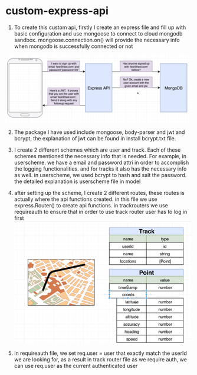 # custom-express-api

1. To create this custom api, firstly I create an express file and fill up with basic configuration and use mongoose to connect to cloud mongodb sandbox. mongoose.connection.on() will provide the necessary info when mongodb is successfully connected or not

![](imgs/howitworks.png)

2. The package I have used include mongoose, body-parser and jwt and bcrypt, the explanation of jwt can be found in install bcrypt.txt file.

3. I create 2 different schemes which are user and track. Each of these schemes mentioned the necessary info that is needed. For example, in userscheme. we have a email and password attri in order to accomplish the logging functionalities. and for tracks it also has the necessary info as well. in userscheme, we used bcrypt to hash and salt the password. the detailed explanation is userscheme file in model

4. after setting up the scheme, I create 2 different routes, these routes is actually where the api functions created. in this file we use express.Router() to create api functions. in trackrouters we use requireauth to ensure that in order to use track router user has to log in first
![](imgs/trackroute.png)

5. in requireauth file, we set req.user = user that exactly match the userId we are looking for, as a result in track router file as we require auth, we can use req.user as the current authenticated user
